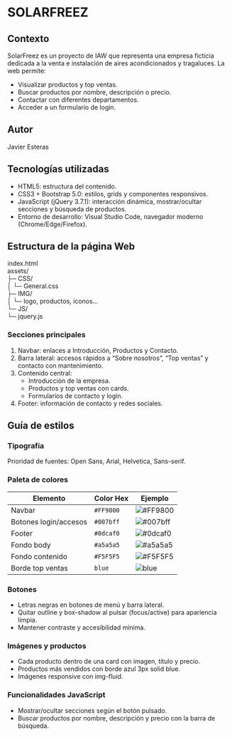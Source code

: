 # SOLARFREEZ

## Contexto
SolarFreez es un proyecto de IAW que representa una empresa ficticia dedicada a la venta e instalación de aires acondicionados y tragaluces. La web permite:  
- Visualizar productos y top ventas.  
- Buscar productos por nombre, descripción o precio.  
- Contactar con diferentes departamentos.  
- Acceder a un formulario de login.  

## Autor
Javier Esteras  

## Tecnologías utilizadas
- HTML5: estructura del contenido.  
- CSS3 + Bootstrap 5.0: estilos, grids y componentes responsivos.  
- JavaScript (jQuery 3.7.1): interacción dinámica, mostrar/ocultar secciones y búsqueda de productos.  
- Entorno de desarrollo: Visual Studio Code, navegador moderno (Chrome/Edge/Firefox).  

## Estructura de la página Web

index.html  
assets/  
 ├─ CSS/  
 │   └─ General.css  
 ├─ IMG/  
 │   └─ logo, productos, iconos...  
 └─ JS/  
     └─ jquery.js  

### Secciones principales
1. Navbar: enlaces a Introducción, Productos y Contacto.  
2. Barra lateral: accesos rápidos a “Sobre nosotros”, “Top ventas” y contacto con mantenimiento.  
3. Contenido central:  
   - Introducción de la empresa.  
   - Productos y top ventas con cards.  
   - Formularios de contacto y login.  
4. Footer: información de contacto y redes sociales.  

## Guía de estilos

### Tipografía
Prioridad de fuentes: Open Sans, Arial, Helvetica, Sans-serif.  

### Paleta de colores
| Elemento | Color Hex | Ejemplo |
|----------|-----------|---------|
| Navbar | `#FF9800` | ![#FF9800](https://via.placeholder.com/40x20/FF9800/000000?text=+) |
| Botones login/accesos | `#007bff` | ![#007bff](https://via.placeholder.com/40x20/007bff/000000?text=+) |
| Footer | `#0dcaf0` | ![#0dcaf0](https://via.placeholder.com/40x20/0dcaf0/000000?text=+) |
| Fondo body | `#a5a5a5` | ![#a5a5a5](https://via.placeholder.com/40x20/a5a5a5/000000?text=+) |
| Fondo contenido | `#F5F5F5` | ![#F5F5F5](https://via.placeholder.com/40x20/F5F5F5/000000?text=+) |
| Borde top ventas | `blue` | ![blue](https://via.placeholder.com/40x20/0000FF/FFFFFF?text=+) |

### Botones
- Letras negras en botones de menú y barra lateral.  
- Quitar outline y box-shadow al pulsar (focus/active) para apariencia limpia.  
- Mantener contraste y accesibilidad mínima.  


### Imágenes y productos
- Cada producto dentro de una card con imagen, título y precio.  
- Productos más vendidos con borde azul 3px solid blue.  
- Imágenes responsive con img-fluid.  

### Funcionalidades JavaScript
- Mostrar/ocultar secciones según el botón pulsado.  
- Buscar productos por nombre, descripción y precio con la barra de búsqueda.  
